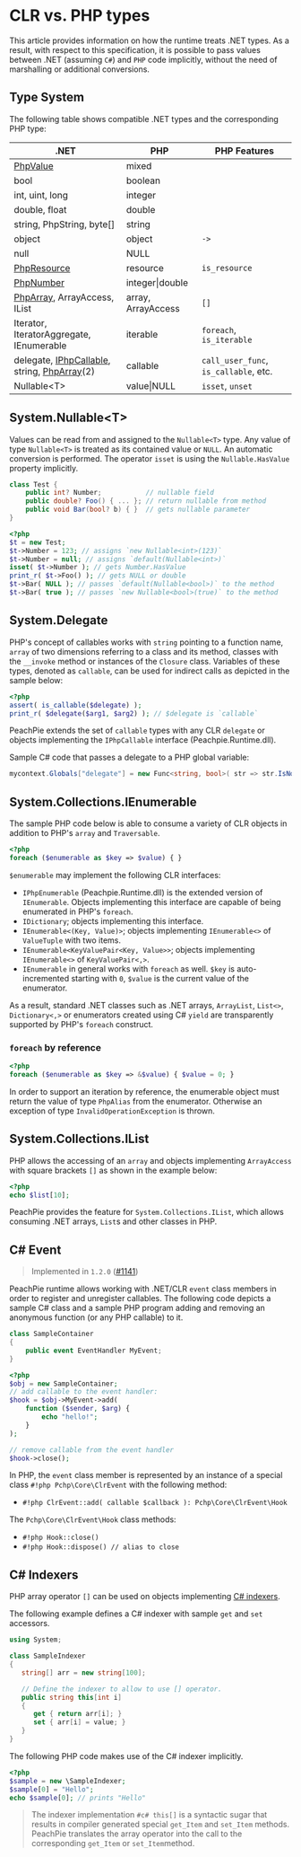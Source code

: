 # CLR vs. PHP types

This article provides information on how the runtime treats .NET types. As a result, with respect to this specification, it is possible to pass values between .NET (assuming `C#`) and `PHP` code implicitly, without the need of marshalling or additional conversions.

## Type System

The following table shows compatible .NET types and the corresponding PHP type:

.NET | PHP | PHP Features
--- | --- | ---
[PhpValue](/api/ref/phpvalue) | mixed | 
bool | boolean | 
int, uint, long | integer | 
double, float | double | 
string, PhpString, byte[] | string | 
object | object | `->`
null | NULL | 
[PhpResource](/api/ref/phpresource) | resource | `is_resource`
[PhpNumber](/api/ref/phpnumber) | integer\|double | 
[PhpArray](/api/ref/phparray/), ArrayAccess, IList | array, ArrayAccess | `[]`
Iterator, IteratorAggregate, IEnumerable | iterable | `foreach`, `is_iterable`
delegate, [IPhpCallable](/api/ref/iphpcallable/), string, [PhpArray](/api/ref/phparray/)(2) | callable | `call_user_func`, `is_callable`, etc.
Nullable&lt;T&gt; | value\|NULL | `isset`, `unset`

## System.Nullable&lt;T&gt;

Values can be read from and assigned to the `Nullable<T>` type. Any value of type `Nullable<T>` is treated as its contained value or `NULL`. An automatic conversion is performed. The operator `isset` is using the `Nullable.HasValue` property implicitly.

```c#
class Test {
    public int? Number;           // nullable field
    public double? Foo() { ... }; // return nullable from method
    public void Bar(bool? b) { }  // gets nullable parameter
}
```

```php
<?php
$t = new Test;
$t->Number = 123; // assigns `new Nullable<int>(123)`
$t->Number = null; // assigns `default(Nullable<int>)`
isset( $t->Number ); // gets Number.HasValue
print_r( $t->Foo() ); // gets NULL or double
$t->Bar( NULL ); // passes `default(Nullable<bool>)` to the method
$t->Bar( true ); // passes `new Nullable<bool>(true)` to the method
```

## System.Delegate

PHP's concept of callables works with `string` pointing to a function name, `array` of two dimensions referring to a class and its method, classes with the `__invoke` method or instances of the `Closure` class. Variables of these types, denoted as `callable`, can be used for indirect calls as depicted in the sample below:

```php
<?php
assert( is_callable($delegate) );
print_r( $delegate($arg1, $arg2) ); // $delegate is `callable`
```

PeachPie extends the set of `callable` types with any CLR `delegate` or objects implementing the `IPhpCallable` interface (Peachpie.Runtime.dll).

Sample C# code that passes a delegate to a PHP global variable:
```c#
mycontext.Globals["delegate"] = new Func<string, bool>( str => str.IsNormalized() );
```

## System.Collections.IEnumerable

The sample PHP code below is able to consume a variety of CLR objects in addition to PHP's `array` and `Traversable`.

```php
<?php
foreach ($enumerable as $key => $value) { }
```

`$enumerable` may implement the following CLR interfaces:

- `IPhpEnumerable` (Peachpie.Runtime.dll) is the extended version of `IEnumerable`. Objects implementing this interface are capable of being enumerated in PHP's `foreach`.
- `IDictionary`; objects implementing this interface.
- `IEnumerable<(Key, Value)>`; objects implementing `IEnumerable<>` of `ValueTuple` with two items.
- `IEnumerable<KeyValuePair<Key, Value>>`; objects implementing `IEnumerable<>` of `KeyValuePair<,>`.
- `IEnumerable` in general works with `foreach` as well. `$key` is auto-incremented starting with `0`, `$value` is the current value of the enumerator.

As a result, standard .NET classes such as .NET arrays, `ArrayList`, `List<>`, `Dictionary<,>` or enumerators created using C# `yield` are transparently supported by PHP's `foreach` construct.

### `foreach` by reference

```php
<?php
foreach ($enumerable as $key => &$value) { $value = 0; }
```
In order to support an iteration by reference, the enumerable object must return the value of type `PhpAlias` from the enumerator. Otherwise an exception of type `InvalidOperationException` is thrown.

## System.Collections.IList

PHP allows the accessing of an `array` and objects implementing `ArrayAccess` with square brackets `[]` as shown in the example below:

```php
<?php
echo $list[10];
```

PeachPie provides the feature for `System.Collections.IList`, which allows consuming .NET arrays, `List`s and other classes in PHP.

## C# Event

> Implemented in `1.2.0` ([#1141](https://github.com/peachpiecompiler/peachpie/issues/1141))

PeachPie runtime allows working with .NET/CLR `event` class members in order to register and unregister callables. The following code depicts a sample C# class and a sample PHP program adding and removing an anonymous function (or any PHP callable) to it.

```c#
class SampleContainer
{
    public event EventHandler MyEvent;    
}
```

```php
<?php
$obj = new SampleContainer;
// add callable to the event handler:
$hook = $obj->MyEvent->add(
    function ($sender, $arg) {
        echo "hello!";
    }
);

// remove callable from the event handler
$hook->close();
```

In PHP, the `event` class member is represented by an instance of a special class `#!php Pchp\Core\ClrEvent` with the following method:

- `#!php ClrEvent::add( callable $callback ): Pchp\Core\ClrEvent\Hook`

The `Pchp\Core\ClrEvent\Hook` class methods:

- `#!php Hook::close()`
- `#!php Hook::dispose() // alias to close`

## C# Indexers

PHP array operator `[]` can be used on objects implementing [C# indexers](https://docs.microsoft.com/en-us/dotnet/csharp/programming-guide/indexers/). 

The following example defines a C# indexer with sample `get` and `set` accessors.

```c#
using System;

class SampleIndexer
{
   string[] arr = new string[100];

   // Define the indexer to allow to use [] operator.
   public string this[int i]
   {
      get { return arr[i]; }
      set { arr[i] = value; }
   }
}
```

The following PHP code makes use of the C# indexer implicitly.

```php
<?php
$sample = new \SampleIndexer;
$sample[0] = "Hello";
echo $sample[0]; // prints "Hello"
```

> The indexer implementation `#c# this[]` is a syntactic sugar that results in compiler generated special `get_Item` and `set_Item` methods. PeachPie translates the array operator into the call to the corresponding `get_Item` or `set_Item`method.
